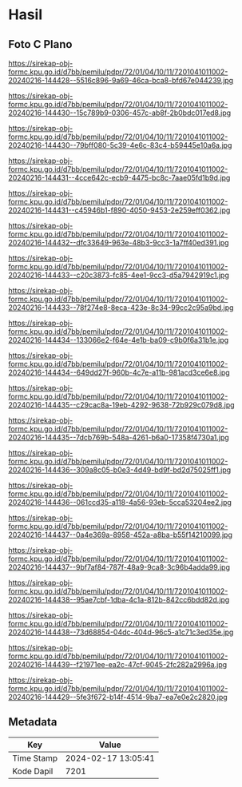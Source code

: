 # Hasil

## Foto C Plano

https://sirekap-obj-formc.kpu.go.id/d7bb/pemilu/pdpr/72/01/04/10/11/7201041011002-20240216-144428--5516c896-9a69-46ca-bca8-bfd67e044239.jpg

https://sirekap-obj-formc.kpu.go.id/d7bb/pemilu/pdpr/72/01/04/10/11/7201041011002-20240216-144430--15c789b9-0306-457c-ab8f-2b0bdc017ed8.jpg

https://sirekap-obj-formc.kpu.go.id/d7bb/pemilu/pdpr/72/01/04/10/11/7201041011002-20240216-144430--79bff080-5c39-4e6c-83c4-b59445e10a6a.jpg

https://sirekap-obj-formc.kpu.go.id/d7bb/pemilu/pdpr/72/01/04/10/11/7201041011002-20240216-144431--4cce642c-ecb9-4475-bc8c-7aae05fd1b9d.jpg

https://sirekap-obj-formc.kpu.go.id/d7bb/pemilu/pdpr/72/01/04/10/11/7201041011002-20240216-144431--c45946b1-f890-4050-9453-2e259eff0362.jpg

https://sirekap-obj-formc.kpu.go.id/d7bb/pemilu/pdpr/72/01/04/10/11/7201041011002-20240216-144432--dfc33649-963e-48b3-9cc3-1a7ff40ed391.jpg

https://sirekap-obj-formc.kpu.go.id/d7bb/pemilu/pdpr/72/01/04/10/11/7201041011002-20240216-144433--c20c3873-fc85-4ee1-9cc3-d5a7942919c1.jpg

https://sirekap-obj-formc.kpu.go.id/d7bb/pemilu/pdpr/72/01/04/10/11/7201041011002-20240216-144433--78f274e8-8eca-423e-8c34-99cc2c95a9bd.jpg

https://sirekap-obj-formc.kpu.go.id/d7bb/pemilu/pdpr/72/01/04/10/11/7201041011002-20240216-144434--133066e2-f64e-4e1b-ba09-c9b0f6a31b1e.jpg

https://sirekap-obj-formc.kpu.go.id/d7bb/pemilu/pdpr/72/01/04/10/11/7201041011002-20240216-144434--649dd27f-960b-4c7e-a11b-981acd3ce6e8.jpg

https://sirekap-obj-formc.kpu.go.id/d7bb/pemilu/pdpr/72/01/04/10/11/7201041011002-20240216-144435--c29cac8a-19eb-4292-9638-72b929c079d8.jpg

https://sirekap-obj-formc.kpu.go.id/d7bb/pemilu/pdpr/72/01/04/10/11/7201041011002-20240216-144435--7dcb769b-548a-4261-b6a0-17358f4730a1.jpg

https://sirekap-obj-formc.kpu.go.id/d7bb/pemilu/pdpr/72/01/04/10/11/7201041011002-20240216-144436--309a8c05-b0e3-4d49-bd9f-bd2d75025ff1.jpg

https://sirekap-obj-formc.kpu.go.id/d7bb/pemilu/pdpr/72/01/04/10/11/7201041011002-20240216-144436--061ccd35-a118-4a56-93eb-5cca53204ee2.jpg

https://sirekap-obj-formc.kpu.go.id/d7bb/pemilu/pdpr/72/01/04/10/11/7201041011002-20240216-144437--0a4e369a-8958-452a-a8ba-b55f14210099.jpg

https://sirekap-obj-formc.kpu.go.id/d7bb/pemilu/pdpr/72/01/04/10/11/7201041011002-20240216-144437--9bf7af84-787f-48a9-9ca8-3c96b4adda99.jpg

https://sirekap-obj-formc.kpu.go.id/d7bb/pemilu/pdpr/72/01/04/10/11/7201041011002-20240216-144438--95ae7cbf-1dba-4c1a-812b-842cc6bdd82d.jpg

https://sirekap-obj-formc.kpu.go.id/d7bb/pemilu/pdpr/72/01/04/10/11/7201041011002-20240216-144438--73d68854-04dc-404d-96c5-a1c71c3ed35e.jpg

https://sirekap-obj-formc.kpu.go.id/d7bb/pemilu/pdpr/72/01/04/10/11/7201041011002-20240216-144439--f21971ee-ea2c-47cf-9045-2fc282a2996a.jpg

https://sirekap-obj-formc.kpu.go.id/d7bb/pemilu/pdpr/72/01/04/10/11/7201041011002-20240216-144429--5fe3f672-b14f-4514-9ba7-ea7e0e2c2820.jpg


## Metadata

| Key        | Value               |
| ---------- | ------------------- |
| Time Stamp | 2024-02-17 13:05:41 |
| Kode Dapil | 7201                |



